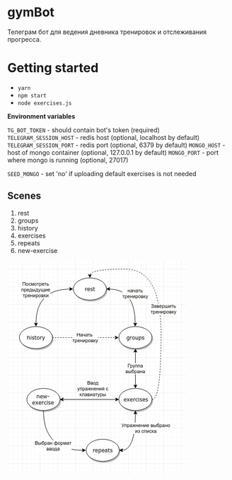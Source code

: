 # gymBot

Телеграм бот для ведения дневника тренировок и отслеживания прогресса.

# Getting started

- `yarn`
- `npm start`
- `node exercises.js`

**Environment variables**

`TG_BOT_TOKEN` - should contain bot's token (required)  
`TELEGRAM_SESSION_HOST` - redis host (optional, localhost by default)  
`TELEGRAM_SESSION_PORT` - redis port (optional, 6379 by default)
`MONGO_HOST` - host of mongo container (optional, 127.0.0.1 by default)
`MONGO_PORT` - port where mongo is running (optional, 27017)

`SEED_MONGO` - set 'no' if uploading default exercises is not needed

## Scenes

1. rest
2. groups
3. history
4. exercises
5. repeats
6. new-exercise

[![states diagram](docs/sm-map.jpg)](https://www.draw.io/#G13zr-dOdOzLFq-QRwO_9vNef2uWS-OtA1)